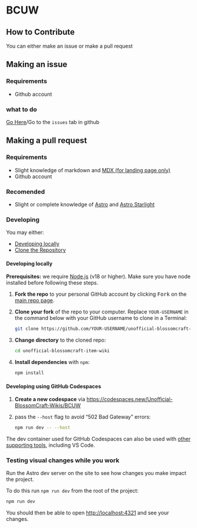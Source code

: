 # BCUW
## How to Contribute
You can either make an issue or make a pull request 

## Making an issue
### Requirements
* Github account
<!-- *  -->

### what to do
[Go Here](https://github.com/Unofficial-BlossomCraft-Wikis/BCUW/issues/new/choose)/Go to the `issues` tab in github

## Making a pull request
### Requirements
* Slight knowledge of markdown and [MDX (for landing page only)](https://mdxjs.com/)
* Github account
<!-- *  -->

### Recomended
* Slight or complete knowledge of [Astro](https://astro.build) and [Astro Starlight](https://starlight.astro.build)
<!-- *  -->

### Developing
You may either:
* [Developing locally](#developing-locally)
* [Clone the Repository](#developing-using-github-codespaces)

#### Developing locally

**Prerequisites:** we require [Node.js](https://nodejs.org) (v18 or higher). Make sure you have node installed before following these steps.

1. **Fork the repo** to your personal GitHub account by clicking <kbd>Fork</kbd> on the [main repo page][sl].

2. **Clone your fork** of the repo to your computer. Replace `YOUR-USERNAME` in the command below with your GitHub username to clone in a Terminal:

   ```sh
   git clone https://github.com/YOUR-USERNAME/unofficial-blossomcraft-item-wiki.git
   ```

3. **Change directory** to the cloned repo:

   ```sh
   cd unofficial-blossomcraft-item-wiki
   ```

4. **Install dependencies** with `npm`:

   ```sh
   npm install
   ```

#### Developing using GitHub Codespaces

1. **Create a new codespace** via https://codespaces.new/Unofficial-BlossomCraft-Wikis/BCUW

2. pass the `--host` flag to avoid “502 Bad Gateway” errors:

   ```sh
   npm run dev -- --host
   ```

The dev container used for GitHub Codespaces can also be used with [other supporting tools](https://containers.dev/supporting), including VS Code.

### Testing visual changes while you work

Run the Astro dev server on the site to see how changes you make impact the project.

To do this run `npm run dev` from the root of the project:

```sh
npm run dev
```

You should then be able to open <http://localhost:4321> and see your changes.

[sl]: https://github.com/Unofficial-BlossomCraft-Wikis/BCUW/pulls